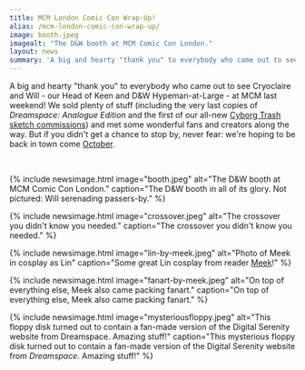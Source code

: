 ```yaml
---
title: MCM London Comic Con Wrap-Up!
alias: /mcm-london-comic-con-wrap-up/
image: booth.jpeg
imagealt: "The D&W booth at MCM Comic Con London."
layout: news
summary: 'A big and hearty "thank you" to everybody who came out to see Cryoclaire and Will - our Head of Keen and D&W Hypeman-at-Large - at MCM last weekend!'
---
```


A big and hearty "thank you" to everybody who came out to see Cryoclaire and Will - our Head of Keen and D&amp;W Hypeman-at-Large - at MCM last weekend! We sold plenty of stuff (including the very last copies of _Dreamspace: Analogue Edition_ and the first of our all-new [Cyborg Trash sketch commissions](http://cryoclaire.tumblr.com/post/119796535649/so-heres-some-of-the-commissions-ive-done-this)) and met some wonderful fans and creators along the way. But if you didn't get a chance to stop by, never fear: we're hoping to be back in town come [October](http://www.mcmcomiccon.com/london/).

&nbsp;

{% include newsimage.html image="booth.jpeg" alt="The D&W booth at MCM Comic Con London." caption="The D&W booth in all of its glory. Not pictured: Will serenading passers-by." %}

{% include newsimage.html image="crossover.jpeg" alt="The crossover you didn't know you needed." caption="The crossover you didn't know you needed." %}

{% include newsimage.html image="lin-by-meek.jpeg" alt="Photo of Meek in cosplay as Lin" caption="Some great Lin cosplay from reader [Meek](http://meektheraccoon.tumblr.com/)!" %}

{% include newsimage.html image="fanart-by-meek.jpeg" alt="On top of everything else, Meek also came packing fanart." caption="On top of everything else, Meek also came packing fanart." %}

{% include newsimage.html image="mysteriousfloppy.jpeg" alt="This floppy disk turned out to contain a fan-made version of the Digital Serenity website from Dreamspace. Amazing stuff!" caption="This mysterious floppy disk turned out to contain a fan-made version of the Digital Serenity website from _Dreamspace_. Amazing stuff!" %}
